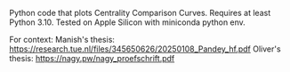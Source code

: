 Python code that plots Centrality Comparison Curves.
Requires at least Python 3.10. Tested on Apple Silicon with miniconda python env.

For context:
Manish's thesis: https://research.tue.nl/files/345650626/20250108_Pandey_hf.pdf
Oliver's thesis: https://nagy.pw/nagy_proefschrift.pdf

